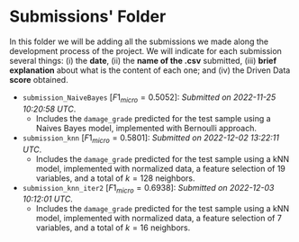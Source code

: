 # Submissions' Folder
In this folder we will be adding all the submissions we made along the development process of the project. We will indicate for each submission several things: (i) the **date**, (ii) the **name of the .csv** submitted, (iii) **brief explanation** about what is the content of each one; and (iv) the Driven Data **score** obtained.

- `submission_NaiveBayes` [$F1_{micro} = 0.5052$]: _Submitted on 2022-11-25 10:20:58 UTC_.
    - Includes the `damage_grade` predicted for the test sample using a Naives Bayes model, implemented with Bernoulli approach. 
- `submission_knn` [$F1_{micro} = 0.5801$]: _Submitted on 2022-12-02 13:22:11 UTC_.
    - Includes the `damage_grade` predicted for the test sample using a kNN model, implemented with normalized data, a feature selection of 19 variables, and a total of $k=128$ neighbors. 
- `submission_knn_iter2` [$F1_{micro} = 0.6938$]: _Submitted on 2022-12-03 10:12:01 UTC_.
    - Includes the `damage_grade` predicted for the test sample using a kNN model, implemented with normalized data, a feature selection of 7 variables, and a total of $k=16$ neighbors.